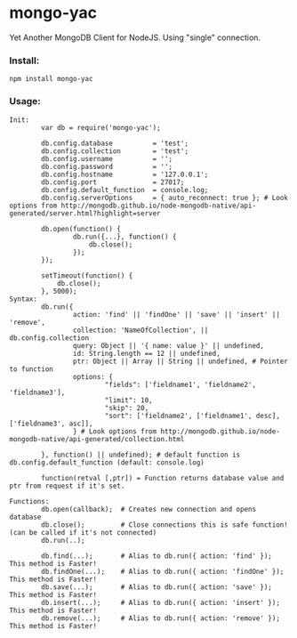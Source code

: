 mongo-yac
========

Yet Another MongoDB Client for NodeJS.
Using "single" connection.

### Install:

    npm install mongo-yac
    
### Usage:
    Init:
            var db = require('mongo-yac');

            db.config.database          = 'test';
            db.config.collection        = 'test';
            db.config.username          = '';
            db.config.password          = '';
            db.config.hostname          = '127.0.0.1';
            db.config.port              = 27017;
            db.config.default_function  = console.log;
            db.config.serverOptions     = { auto_reconnect: true }; # Look options from http://mongodb.github.io/node-mongodb-native/api-generated/server.html?highlight=server

            db.open(function() {
                    db.run({...}, function() {
                        db.close();
                    });
            });
                
            setTimeout(function() {
                db.close();
            }, 5000);
    Syntax:
            db.run({
                    action: 'find' || 'findOne' || 'save' || 'insert' || 'remove',
                    collection: 'NameOfCollection', || db.config.collection
                    query: Object || '{ name: value }' || undefined,
                    id: String.length == 12 || undefined,
                    ptr: Object || Array || String || undefined, # Pointer to function
                    options: {
                            "fields": ['fieldname1', 'fieldname2', 'fieldname3'],
                            "limit": 10,
                            "skip": 20,
                            "sort": ['fieldname2', ['fieldname1', desc], ['fieldname3', asc]],
                    } # Look options from http://mongodb.github.io/node-mongodb-native/api-generated/collection.html

            }, function() || undefined); # default function is db.config.default_function (default: console.log)

            function(retval [,ptr]) = Function returns database value and ptr from request if it's set.
                
    Functions:
            db.open(callback);  # Creates new connection and opens database
            db.close();         # Close connections this is safe function! (can be called if it's not connected) 
            db.run(..);         

            db.find(...);       # Alias to db.run({ action: 'find' });      This method is Faster!
            db.findOne(...);    # Alias to db.run({ action: 'findOne' });   This method is Faster!
            db.save(...);       # Alias to db.run({ action: 'save' });      This method is Faster!
            db.insert(...);     # Alias to db.run({ action: 'insert' });    This method is Faster!
            db.remove(...);     # Alias to db.run({ action: 'remove' });    This method is Faster!
